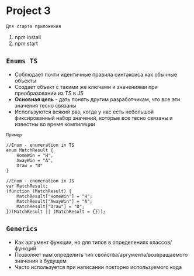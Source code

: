# Project 3


`Для старта приложения`

1) npm install
2) npm start

## `Enums TS`
- Соблюдает почти идентичные правила синтаксиса как обычные объекты
- Создает объект с такими же ключами и значениями при преобразовании из TS в JS
- **Основная цель** - дать понять другим разработчикам, что все эти значения тесно связаны
- Используются всякий раз, когда у нас есть небольшой фиксированный набор значений, которые все тесно связаны и известны во время компиляции

`Пример`
```
//Enum - enumeration in TS
enum MatchResult {
    HomeWin = "H",
    AwayWin = "A",
    Draw = "D"
}

//Enum - enumeration in JS
var MatchResult;
(function (MatchResult) {
    MatchResult["HomeWin"] = "H";
    MatchResult["AwayWin"] = "A";
    MatchResult["Draw"] = "D";
})(MatchResult || (MatchResult = {}));
```

## `Generics`
- Как аргумент функции, но для типов в определениях классов/функций
- Позволяет нам определить тип свойства/аргумента/возвращаемого значения в будущем
- Часто используется при написании повторно используемого кода

